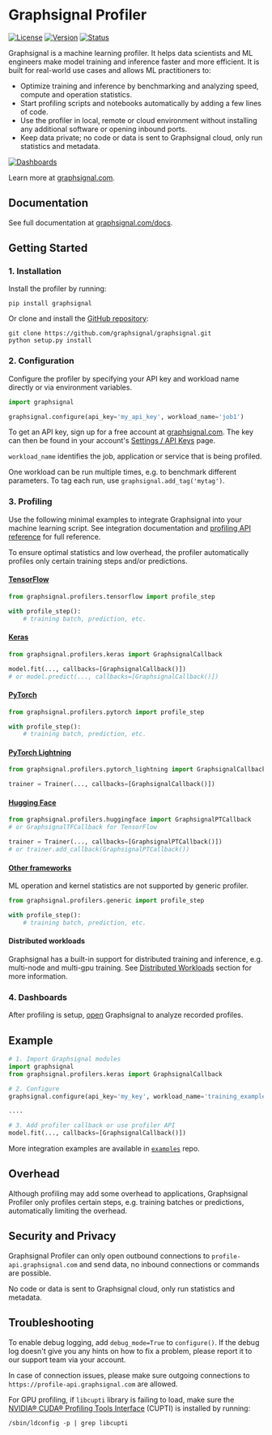 # Graphsignal Profiler

[![License](http://img.shields.io/github/license/graphsignal/graphsignal)](https://github.com/graphsignal/graphsignal/blob/main/LICENSE)
[![Version](https://img.shields.io/github/v/tag/graphsignal/graphsignal?label=version)](https://github.com/graphsignal/graphsignal)
[![Status](https://img.shields.io/uptimerobot/status/m787882560-d6b932eb0068e8e4ade7f40c?label=SaaS%20status)](https://stats.uptimerobot.com/gMBNpCqqqJ)


Graphsignal is a machine learning profiler. It helps data scientists and ML engineers make model training and inference faster and more efficient. It is built for real-world use cases and allows ML practitioners to:

* Optimize training and inference by benchmarking and analyzing speed, compute and operation statistics.
* Start profiling scripts and notebooks automatically by adding a few lines of code.
* Use the profiler in local, remote or cloud environment without installing any additional software or opening inbound ports.
* Keep data private; no code or data is sent to Graphsignal cloud, only run statistics and metadata.

[![Dashboards](https://graphsignal.com/external/screencast-dashboards.gif)](https://graphsignal.com/)

Learn more at [graphsignal.com](https://graphsignal.com).

## Documentation

See full documentation at [graphsignal.com/docs](https://graphsignal.com/docs/).


## Getting Started

### 1. Installation

Install the profiler by running:

```
pip install graphsignal
```

Or clone and install the [GitHub repository](https://github.com/graphsignal/graphsignal):

```
git clone https://github.com/graphsignal/graphsignal.git
python setup.py install
```


### 2. Configuration

Configure the profiler by specifying your API key and workload name directly or via environment variables.

```python
import graphsignal

graphsignal.configure(api_key='my_api_key', workload_name='job1')
```

To get an API key, sign up for a free account at [graphsignal.com](https://graphsignal.com). The key can then be found in your account's [Settings / API Keys](https://app.graphsignal.com/settings/api_keys) page.

`workload_name` identifies the job, application or service that is being profiled.

One workload can be run multiple times, e.g. to benchmark different parameters. To tag each run, use `graphsignal.add_tag('mytag')`.


### 3. Profiling

Use the following minimal examples to integrate Graphsignal into your machine learning script. See integration documentation and  [profiling API reference](https://graphsignal.com/docs/profiler/api-reference/) for full reference.

To ensure optimal statistics and low overhead, the profiler automatically profiles only certain training steps and/or predictions. 

#### [TensorFlow](https://graphsignal.com/docs/integrations/tensorflow/)

```python
from graphsignal.profilers.tensorflow import profile_step

with profile_step():
    # training batch, prediction, etc.
```

#### [Keras](https://graphsignal.com/docs/integrations/keras/)

```python
from graphsignal.profilers.keras import GraphsignalCallback

model.fit(..., callbacks=[GraphsignalCallback()])
# or model.predict(..., callbacks=[GraphsignalCallback()])
```

#### [PyTorch](https://graphsignal.com/docs/integrations/pytorch/)

```python
from graphsignal.profilers.pytorch import profile_step

with profile_step():
    # training batch, prediction, etc.
```

#### [PyTorch Lightning](https://graphsignal.com/docs/integrations/pytorch-lightning/)

```python
from graphsignal.profilers.pytorch_lightning import GraphsignalCallback

trainer = Trainer(..., callbacks=[GraphsignalCallback()])
```

#### [Hugging Face](https://graphsignal.com/docs/integrations/hugging-face/)

```python
from graphsignal.profilers.huggingface import GraphsignalPTCallback
# or GraphsignalTFCallback for TensorFlow

trainer = Trainer(..., callbacks=[GraphsignalPTCallback()])
# or trainer.add_callback(GraphsignalPTCallback())
```

#### [Other frameworks](https://graphsignal.com/docs/integrations/other-frameworks/)


ML operation and kernel statistics are not supported by generic profiler.

```python
from graphsignal.profilers.generic import profile_step

with profile_step():
    # training batch, prediction, etc.
```

#### Distributed workloads

Graphsignal has a built-in support for distributed training and inference, e.g. multi-node and multi-gpu training. See [Distributed Workloads](https://graphsignal.com/docs/profiler/distributed-workloads/) section for more information.


### 4. Dashboards

After profiling is setup, [open](https://app.graphsignal.com/) Graphsignal to analyze recorded profiles.


## Example

```python
# 1. Import Graphsignal modules
import graphsignal
from graphsignal.profilers.keras import GraphsignalCallback

# 2. Configure
graphsignal.configure(api_key='my_key', workload_name='training_example')

....

# 3. Add profiler callback or use profiler API
model.fit(..., callbacks=[GraphsignalCallback()])
```

More integration examples are available in [`examples`](https://github.com/graphsignal/examples) repo.


## Overhead

Although profiling may add some overhead to applications, Graphsignal Profiler only profiles certain steps, e.g. training batches or predictions, automatically limiting the overhead.


## Security and Privacy

Graphsignal Profiler can only open outbound connections to `profile-api.graphsignal.com` and send data, no inbound connections or commands are possible. 

No code or data is sent to Graphsignal cloud, only run statistics and metadata.


## Troubleshooting

To enable debug logging, add `debug_mode=True` to `configure()`. If the debug log doesn't give you any hints on how to fix a problem, please report it to our support team via your account.

In case of connection issues, please make sure outgoing connections to `https://profile-api.graphsignal.com` are allowed.

For GPU profiling, if `libcupti` library is failing to load, make sure the [NVIDIA® CUDA® Profiling Tools Interface](https://developer.nvidia.com/cupti) (CUPTI) is installed by running:

```console
/sbin/ldconfig -p | grep libcupti
```
